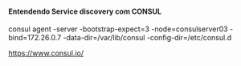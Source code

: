 #### Entendendo Service discovery com CONSUL

consul agent -server -bootstrap-expect=3 -node=consulserver03 -bind=172.26.0.7 -data-dir=/var/lib/consul -config-dir=/etc/consul.d

https://www.consul.io/

